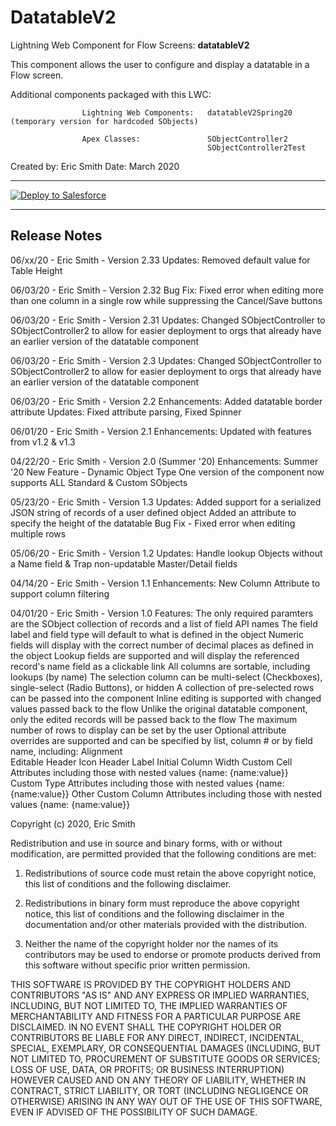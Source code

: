 # DatatableV2


Lightning Web Component for Flow Screens:       **datatableV2**

This component allows the user to configure and display a datatable in a Flow screen.

Additional components packaged with this LWC:

                    Lightning Web Components:   datatableV2Spring20 (temporary version for hardcoded SObjects)   

                    Apex Classes:               SObjectController2 
                                                SObjectController2Test
Created by:	Eric Smith
Date:		March 2020

---

<a href="https://githubsfdeploy.herokuapp.com">
  <img alt="Deploy to Salesforce"
       src="https://raw.githubusercontent.com/afawcett/githubsfdeploy/master/deploy.png">
</a>

---
                                               
## Release Notes

06/xx/20 -  Eric Smith -    Version 2.33
            Updates:        Removed default value for Table Height                                                

06/03/20 -  Eric Smith -    Version 2.32
            Bug Fix:        Fixed error when editing more than one column in a single row while suppressing the Cancel/Save buttons

06/03/20 -  Eric Smith -    Version 2.31
            Updates:        Changed SObjectController to SObjectController2 to allow for easier deployment to orgs 
                            that already have an earlier version of the datatable component    
                                                                                 
06/03/20 -  Eric Smith -    Version 2.3
            Updates:        Changed SObjectController to SObjectController2 to allow for easier deployment to orgs 
                            that already have an earlier version of the datatable component

06/03/20 -  Eric Smith -    Version 2.2 
            Enhancements:   Added datatable border attribute
            Updates:        Fixed attribute parsing, Fixed Spinner

06/01/20 -  Eric Smith -    Version 2.1 
            Enhancements:   Updated with features from v1.2 & v1.3                                                

04/22/20 -  Eric Smith -    Version 2.0 (Summer '20)
            Enhancements:   Summer '20 New Feature - Dynamic Object Type
                            One version of the component now supports ALL Standard & Custom SObjects

05/23/20 -  Eric Smith -    Version 1.3
            Updates:        Added support for a serialized JSON string of records of a user defined object
                            Added an attribute to specify the height of the datatable
                            Bug Fix - Fixed error when editing multiple rows           

05/06/20 -  Eric Smith -    Version 1.2
            Updates:        Handle lookup Objects without a Name field & 
                            Trap non-updatable Master/Detail fields

04/14/20 -  Eric Smith -    Version 1.1
            Enhancements:   New Column Attribute to support column filtering

04/01/20 -  Eric Smith -    Version 1.0
Features:   The only required paramters are the SObject collection of records and a list of field API names
            The field label and field type will default to what is defined in the object
            Numeric fields will display with the correct number of decimal places as defined in the object
            Lookup fields are supported and will display the referenced record's name field as a clickable link
            All columns are sortable, including lookups (by name)
            The selection column can be multi-select (Checkboxes), single-select (Radio Buttons), or hidden
            A collection of pre-selected rows can be passed into the component
            Inline editing is supported with changed values passed back to the flow
            Unlike the original datatable component, only the edited records will be passed back to the flow
            The maximum number of rows to display can be set by the user
            Optional attribute overrides are supported and can be specified by list, column # or by field name, including:
                Alignment               
                Editable
                Header Icon
                Header Label
                Initial Column Width
                Custom Cell Attributes including those with nested values {name: {name:value}}               
                Custom Type Attributes including those with nested values {name: {name:value}}
                Other Custom Column Attributes including those with nested values {name: {name:value}}


Copyright (c) 2020, Eric Smith

Redistribution and use in source and binary forms, with or without modification, are permitted provided 
that the following conditions are met:

1. Redistributions of source code must retain the above copyright notice, this list of conditions and the following disclaimer.

2. Redistributions in binary form must reproduce the above copyright notice, this list of conditions and the following disclaimer 
in the documentation and/or other materials provided with the distribution.

3. Neither the name of the copyright holder nor the names of its contributors may be used to endorse or promote products derived 
from this software without specific prior written permission.

THIS SOFTWARE IS PROVIDED BY THE COPYRIGHT HOLDERS AND CONTRIBUTORS "AS IS" AND ANY EXPRESS OR IMPLIED WARRANTIES, INCLUDING, 
BUT NOT LIMITED TO, THE IMPLIED WARRANTIES OF MERCHANTABILITY AND FITNESS FOR A PARTICULAR PURPOSE ARE DISCLAIMED. IN NO EVENT 
SHALL THE COPYRIGHT HOLDER OR CONTRIBUTORS BE LIABLE FOR ANY DIRECT, INDIRECT, INCIDENTAL, SPECIAL, EXEMPLARY, OR CONSEQUENTIAL 
DAMAGES (INCLUDING, BUT NOT LIMITED TO, PROCUREMENT OF SUBSTITUTE GOODS OR SERVICES; LOSS OF USE, DATA, OR PROFITS; OR BUSINESS 
INTERRUPTION) HOWEVER CAUSED AND ON ANY THEORY OF LIABILITY, WHETHER IN CONTRACT, STRICT LIABILITY, OR TORT (INCLUDING 
NEGLIGENCE OR OTHERWISE) ARISING IN ANY WAY OUT OF THE USE OF THIS SOFTWARE, EVEN IF ADVISED OF THE POSSIBILITY OF SUCH DAMAGE.